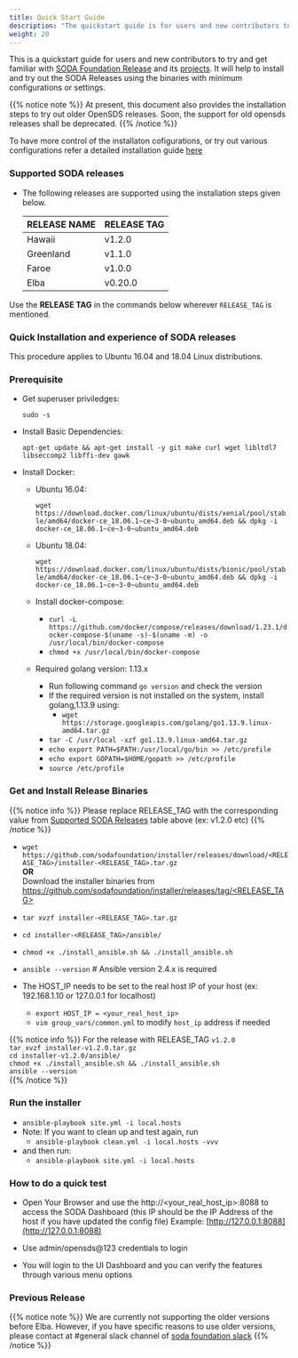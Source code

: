 ```yaml
---
title: Quick Start Guide
description: "The quickstart guide is for users and new contributors to get familiar with SODA Foundation, by installing a simple containerized local cluster. It also gives the installation steps for old OpenSDS versions"
weight: 20
---
```


This is a quickstart guide for users and new contributors to try and get familiar with [SODA Foundation Release](https://github.com/sodafoundation/releases) and its [projects](https://github.com/sodafoundation). It will help to install and try out the SODA Releases using the binaries with minimum configurations or settings.

{{% notice note %}}
At present, this document also provides the installation steps to try out older OpenSDS releases. 
Soon, the support for old opensds releases shall be deprecated.
{{% /notice %}}

To have more control of the installaton cofigurations, or try out various configurations refer a detailed installation guide [here](/soda-gettingstarted/installation)

### Supported SODA releases

- The following releases are supported using the installation steps given below.

	|**RELEASE NAME** | **RELEASE TAG**|
	|-----------------|----------------|
	|Hawaii           | v1.2.0         |
	|Greenland        | v1.1.0         |
	|Faroe            | v1.0.0         |
	|Elba             | v0.20.0        |

Use the **RELEASE TAG** in the commands below wherever `RELEASE_TAG` is mentioned.

### Quick Installation and experience of SODA releases

This procedure applies to Ubuntu 16.04 and 18.04 Linux distributions.

### Prerequisite  
 
- Get superuser priviledges:
    
	`sudo -s`
    
- Install Basic Dependencies:
      
	`apt-get update && apt-get install -y git make curl wget libltdl7 libseccomp2 libffi-dev gawk`
	    
- Install Docker:
	- Ubuntu 16.04:

		`wget https://download.docker.com/linux/ubuntu/dists/xenial/pool/stable/amd64/docker-ce_18.06.1~ce~3-0~ubuntu_amd64.deb && dpkg -i docker-ce_18.06.1~ce~3-0~ubuntu_amd64.deb`
	
	- Ubuntu 18.04:

    	`wget https://download.docker.com/linux/ubuntu/dists/bionic/pool/stable/amd64/docker-ce_18.06.1~ce~3-0~ubuntu_amd64.deb && dpkg -i docker-ce_18.06.1~ce~3-0~ubuntu_amd64.deb`
    
    - Install docker-compose:

		- `curl -L https://github.com/docker/compose/releases/download/1.23.1/docker-compose-$(uname -s)-$(uname -m) -o /usr/local/bin/docker-compose`
		- `chmod +x /usr/local/bin/docker-compose`
    - Required golang version: 1.13.x
	    - Run following command `go version` and check the version
	    - If the required version is not installed on the system, install golang,1.13.9 using:
		   - `wget https://storage.googleapis.com/golang/go1.13.9.linux-amd64.tar.gz`
		- `tar -C /usr/local -xzf go1.13.9.linux-amd64.tar.gz`
		- `echo export PATH=$PATH:/usr/local/go/bin >> /etc/profile`
		- `echo export GOPATH=$HOME/gopath >> /etc/profile`
		- `source /etc/profile`

### Get and Install Release Binaries  
	
{{% notice info %}}
Please replace RELEASE_TAG with the corresponding value from [Supported SODA Releases](#supported-soda-releases) table above (ex: v1.2.0 etc)
{{% /notice %}}

- `wget  https://github.com/sodafoundation/installer/releases/download/<RELEASE_TAG>/installer-<RELEASE_TAG>.tar.gz`  
 **OR**  
 Download the installer binaries from [https://github.com/sodafoundation/installer/releases/tag/<RELEASE_TAG>](https://github.com/sodafoundation/installer/releases/tag/<RELEASE_TAG>)

- `tar xvzf installer-<RELEASE_TAG>.tar.gz`
- `cd installer-<RELEASE_TAG>/ansible/`
- `chmod +x ./install_ansible.sh && ./install_ansible.sh`
- `ansible --version` # Ansible version 2.4.x is required
- The HOST_IP needs to be set to the real host IP of your host (ex: 192.168.1.10 or 127.0.0.1 for localhost)
	- `export HOST_IP = <your_real_host_ip>`
	- `vim group_vars/common.yml` to modify `host_ip` address if needed

{{% notice info %}}
For the release with RELEASE_TAG `v1.2.0`  
`tar xvzf installer-v1.2.0.tar.gz`  
`cd installer-v1.2.0/ansible/`  
`chmod +x ./install_ansible.sh && ./install_ansible.sh`  
`ansible --version`  
{{% /notice %}}

 ### Run the installer  
- `ansible-playbook site.yml -i local.hosts` 
- Note: If you want to clean up and test again, run
	- `ansible-playbook clean.yml -i local.hosts -vvv`
- and then run:
	- `ansible-playbook site.yml -i local.hosts`

 ### How to do a quick test  

- Open Your Browser and use the http://<your_real_host_ip>:8088 to access the SODA Dashboard (this IP should be the IP Address of the host if you have updated the config file) Example: [http://127.0.0.1:8088](http://127.0.0.1:8088)

- Use admin/opensds@123 credentials to login

- You will login to the UI Dashboard and you can verify the features through various menu options


### Previous Release

{{% notice note %}}
We are currently not supporting the older versions before Elba. However, if you have specific reasons to use older versions, please contact at #general  slack channel of [soda foundation slack](https://sodafoundation.io/slack)
{{% /notice %}}

